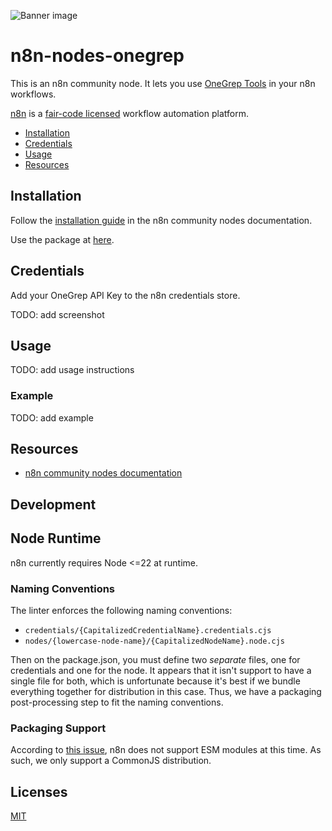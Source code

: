 ![Banner image](https://user-images.githubusercontent.com/10284570/173569848-c624317f-42b1-45a6-ab09-f0ea3c247648.png)

# n8n-nodes-onegrep

This is an n8n community node. It lets you use [OneGrep Tools](https://onegrep.dev) in your n8n workflows.

[n8n](https://n8n.io/) is a [fair-code licensed](https://docs.n8n.io/reference/license/) workflow automation platform.

- [Installation](#installation)
- [Credentials](#credentials)
- [Usage](#usage)
- [Resources](#resources)

## Installation

Follow the [installation guide](https://docs.n8n.io/integrations/community-nodes/installation/) in the n8n community nodes documentation.

Use the package at [here](https://www.npmjs.com/package/n8n-nodes-onegrep).

## Credentials

Add your OneGrep API Key to the n8n credentials store.

TODO: add screenshot

## Usage

TODO: add usage instructions

### Example

TODO: add example

## Resources

- [n8n community nodes documentation](https://docs.n8n.io/integrations/community-nodes/)

## Development

## Node Runtime

n8n currently requires Node <=22 at runtime.

### Naming Conventions

The linter enforces the following naming conventions:

- `credentials/{CapitalizedCredentialName}.credentials.cjs`
- `nodes/{lowercase-node-name}/{CapitalizedNodeName}.node.cjs`

Then on the package.json, you must define two _separate_ files, one for credentials and one for the node. It appears that it isn't support to have a single file for both, which is unfortunate because it's best if we bundle everything together for distribution in this case. Thus, we have a packaging post-processing step to fit the naming conventions.

### Packaging Support

According to [this issue](https://github.com/n8n-io/n8n/issues/9464), n8n does not support ESM modules at this time. As such, we only support a CommonJS distribution.

## Licenses

[MIT](https://github.com/n8n-io/n8n-nodes-starter/blob/master/LICENSE.md)
